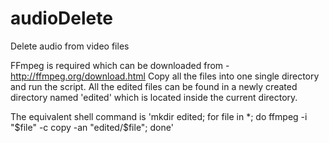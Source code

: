 # audioDelete
Delete audio from video files

FFmpeg is required which can be downloaded from - http://ffmpeg.org/download.html
Copy all the files into one single directory and run the script. All the edited files can be found in a newly created directory named 'edited' which is located inside the current directory.

The equivalent shell command is 'mkdir edited; for file in *; do ffmpeg -i "$file" -c copy -an "edited/$file"; done'
